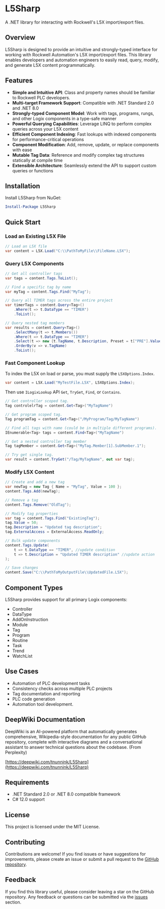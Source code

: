 # L5Sharp

A .NET library for interacting with Rockwell's L5X import/export files.

## Overview

L5Sharp is designed to provide an intuitive and strongly-typed interface for working with Rockwell Automation's L5X
import/export files. This library enables developers and automation engineers to easily read, query, modify, and
generate L5X content programmatically.

## Features

- **Simple and Intuitive API**: Class and property names should be familiar to Rockwell PLC developers.
- **Multi-target Framework Support**: Compatible with .NET Standard 2.0 and .NET 8.0
- **Strongly-typed Component Model**: Work with tags, programs, rungs, and other Logix components in a type-safe manner
- **Powerful Querying Capabilities**: Leverage LINQ to perform complex queries across your L5X content
- **Efficient Component Indexing**: Fast lookups with indexed components for performance-critical operations
- **Component Modification**: Add, remove, update, or replace components with ease
- **Mutable Tag Data**: Reference and modify complex tag structures statically at compile time
- **Extensible Architecture**: Seamlessly extend the API to support custom queries or functions

## Installation

Install L5Sharp from NuGet:

```powershell
Install-Package L5Sharp
```

## Quick Start

### Load an Existing L5X File

``` csharp
// Load an L5X file
var content = L5X.Load("C:\\PathToMyFile\\FileName.L5X");
```

### Query L5X Components

``` csharp
// Get all controller tags
var tags = content.Tags.ToList();

// Find a specific tag by name
var myTag = content.Tags.Find("MyTag");

// Query all TIMER tags across the entire project
var timerTags = content.Query<Tag>()
    .Where(t => t.DataType == "TIMER")
    .ToList();

// Query nested tag members
var results = content.Query<Tag>()
    .SelectMany(t => t.Members())
    .Where(t => t.DataType == "TIMER")
    .Select(t => new {t.TagName, t.Description, Preset = t["PRE"].Value})
    .OrderBy(v => v.TagName)
    .ToList();
```

### Fast Component Lookup
To index the L5X on load or parse, you must supply the `L5XOptions.Index`.
```csharp
var content = L5X.Load("MyTestFile.L5X", L5XOptions.Index);
```
Then use `ILogixLookup` API `Get`, `TryGet`, `Find`, or `Contains`.
``` csharp
// Get controller scoped tag.
Tag controlelrTag = content.Get<Tag>("MyTagName")

// Get program scoped tag.
Tag programTag = content.Get<Tag>("/MyProgram/Tag/MyTagName")

// Find all tags with name (could be in multiple different programs).
IEnumerable<Tag> tags = content.Find<Tag>("MyTagName")

// Get a nested controller tag member
Tag tagMember = content.Get<Tag>("MyTag.Member[1].SubMember.1");

// Try get single tag.
var result = content.TryGet("/Tag/MyTagName", out var tag);
```

### Modify L5X Content

``` csharp
// Create and add a new tag
var newTag = new Tag { Name = "MyTag", Value = 100 };
content.Tags.Add(newTag);

// Remove a tag
content.Tags.Remove("OldTag");

// Modify tag properties
var tag = content.Tags.Find("ExistingTag");
tag.Value = 50;
tag.Description = "Updated tag description";
tag.ExternalAccess = ExternalAccess.ReadOnly;

// Bulk update components
content.Tags.Update(
    t => t.DataType == "TIMER", //update condition
    t => t.Description = "Updated TIMER description" //update action
);

// Save changes
content.Save("C:\\PathToMyOutputFile\\UpdatedFile.L5X");
```

## Component Types

L5Sharp provides support for all primary Logix components:
- Controller
- DataType
- AddOnInstruction
- Module
- Tag
- Program
- Routine
- Task
- Trend
- WatchList

## Use Cases
- Automation of PLC development tasks
- Consistency checks across multiple PLC projects
- Tag documentation and reporting
- PLC code generation
- Automation tool development.
 
## DeepWiki Documentation
DeepWiki is an AI-powered platform that automatically generates comprehensive, Wikipedia-style documentation for any public GitHub repository, complete with interactive diagrams and a conversational assistant to answer technical questions about the codebase.
(From Perplexity)

[https://deepwiki.com/tnunnink/L5Sharp](https://deepwiki.com/tnunnink/L5Sharp)

## Requirements
- .NET Standard 2.0 or .NET 8.0 compatible framework
- C# 12.0 support

## License
This project is licensed under the MIT License.

## Contributing
Contributions are welcome! If you find issues or have suggestions for improvements, 
please create an issue or submit a pull request to the [GitHub repository](https://github.com/tnunnink/L5Sharp).

## Feedback
If you find this library useful, please consider leaving a star on the GitHub repository. 
Any feedback or questions can be submitted via the [issues](https://github.com/tnunnink/L5Sharp/issues) section.

